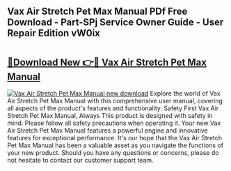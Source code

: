 ## Vax Air Stretch Pet Max Manual PDf Free Download - Part-SPj Service Owner Guide - User Repair Edition vW0ix

# <h2><a href="http://cf25526.oget.top/?id=Vax+Air+Stretch+Pet+Max+Manual">🔗Download New 👉🔴 Vax Air Stretch Pet Max Manual</a></h2>

[![Vax Air Stretch Pet Max Manual new download](https://i.imgur.com/5g1atiW.png)](http://cf25526.oget.top/?id=Vax+Air+Stretch+Pet+Max+Manual)
Explore the world of Vax Air Stretch Pet Max Manual with this comprehensive user manual, covering all aspects of the product's features and functionality. Safety First Vax Air Stretch Pet Max Manual, Always This product is designed with safety in mind. Please follow all safety precautions when operating it. Your new Vax Air Stretch Pet Max Manual features a powerful engine and innovative features for exceptional performance. It's our hope that the Vax Air Stretch Pet Max Manual has been a valuable asset as you navigate the functions of your new product. Should you have any questions or concerns, please do not hesitate to contact our customer support team.
